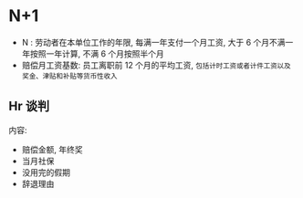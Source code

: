 # N+1

- N : 劳动者在本单位工作的年限, 每满一年支付一个月工资, 大于 6 个月不满一年按照一年计算, 不满 6 个月按照半个月
- 赔偿月工资基数: 员工离职前 12 个月的平均工资, `包括计时工资或者计件工资以及奖金、津贴和补贴等货币性收入`

## Hr 谈判

内容:

- 赔偿金额, 年终奖
- 当月社保
- 没用完的假期
- 辞退理由
